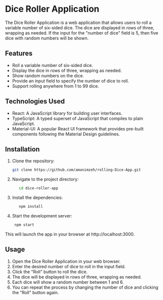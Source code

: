 # Dice Roller Application

The Dice Roller Application is a web application that allows users to roll a variable number of six-sided dice. The dice are displayed in rows of three, wrapping as needed. If the input for the "number of dice" field is 5, then five dice with random numbers will be shown.

## Features

- Roll a variable number of six-sided dice.
- Display the dice in rows of three, wrapping as needed.
- Show random numbers on the dice.
- Provide an input field to specify the number of dice to roll.
- Support rolling anywhere from 1 to 99 dice.

## Technologies Used

- React: A JavaScript library for building user interfaces.
- TypeScript: A typed superset of JavaScript that compiles to plain JavaScript.
- Material-UI: A popular React UI framework that provides pre-built components following the Material Design guidelines.

## Installation

1. Clone the repository:

   ```bash
   git clone https://github.com/amanimzeh/rolling-Dice-App.git
2. Navigate to the project directory:
   ```bash
      cd dice-roller-app
3. Install the dependencies:
   ```bash
      npm install
4. Start the development server: 
   ```bash
    npm start
This will launch the app in your browser at http://localhost:3000.
## Usage
1. Open the Dice Roller Application in your web browser.
2. Enter the desired number of dice to roll in the input field.
3. Click the "Roll" button to roll the dice.
4. The dice will be displayed in rows of three, wrapping as needed.
5. Each dice will show a random number between 1 and 6.
6. You can repeat the process by changing the number of dice and clicking the "Roll" button again.